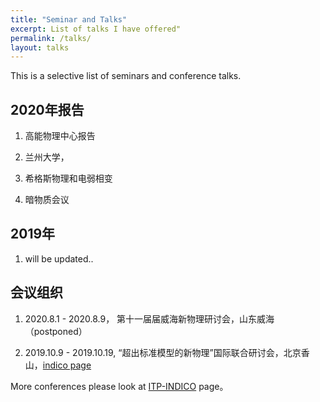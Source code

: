 ```yaml
---
title: "Seminar and Talks"
excerpt: List of talks I have offered"
permalink: /talks/
layout: talks
---
```


This is a selective list of seminars and conference talks. 


## 2020年报告

1. 高能物理中心报告

2. 兰州大学，

3. 希格斯物理和电弱相变

4. 暗物质会议
  


## 2019年

1. will be updated..


## 会议组织

1. 2020.8.1 - 2020.8.9， 第十一届届威海新物理研讨会，山东威海 （postponed）

2. 2019.10.9 - 2019.10.19, “超出标准模型的新物理”国际联合研讨会，北京香山，[indico page](https://indico.itp.ac.cn/event/3/overview)

More conferences please look at [ITP-INDICO](https://indico.itp.ac.cn/category/2/) page。 






